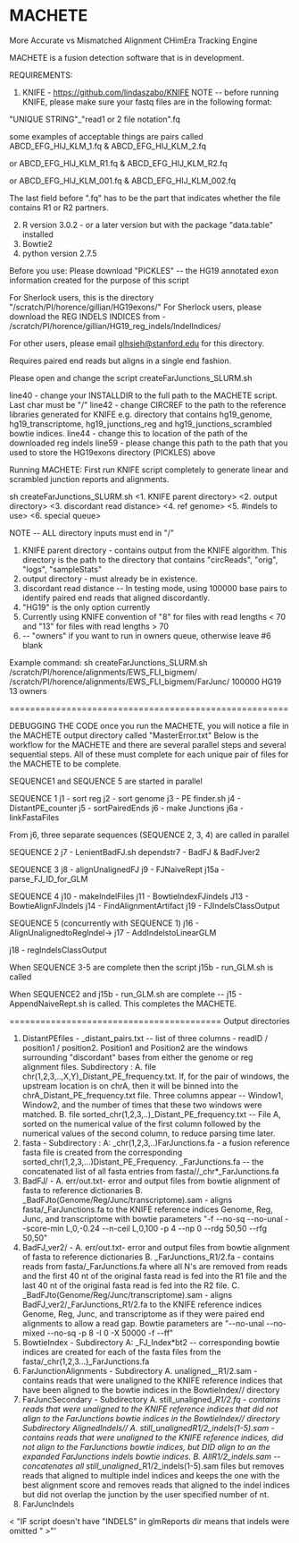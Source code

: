 # MACHETE
More Accurate vs Mismatched Alignment CHimEra Tracking Engine

MACHETE is a fusion detection software that is in development.

REQUIREMENTS: 

1. KNIFE - https://github.com/lindaszabo/KNIFE
   NOTE --  before running KNIFE, please make sure your fastq files are in the following format:

"UNIQUE STRING"_"read1 or 2 file notation".fq

some examples of acceptable things are pairs called ABCD_EFG_HIJ_KLM_1.fq & ABCD_EFG_HIJ_KLM_2.fq 

or  ABCD_EFG_HIJ_KLM_R1.fq & ABCD_EFG_HIJ_KLM_R2.fq 

or  ABCD_EFG_HIJ_KLM_001.fq & ABCD_EFG_HIJ_KLM_002.fq 

The last field  before ".fq" has to be the part that indicates whether the file contains R1 or R2 partners.

2. R version 3.0.2 - or a later version but with the package "data.table" installed
3. Bowtie2 
4. python version 2.7.5

Before you use:
Please download "PICKLES" -- the HG19 annotated exon information created for the purpose of this script

For Sherlock users, this is the directory "/scratch/PI/horence/gillian/HG19exons/"
For Sherlock users, please download the REG INDELS INDICES from - /scratch/PI/horence/gillian/HG19_reg_indels/IndelIndices/

For other users, please email glhsieh@stanford.edu for this directory.

Requires paired end reads but aligns in a single end fashion.


Please open and change the script createFarJunctions_SLURM.sh

line40 - change your INSTALLDIR to the full path to the MACHETE script.  Last char must be "/"
line42 - change CIRCREF to the path to the reference libraries generated for KNIFE e.g. directory that contains hg19_genome, hg19_transcriptome, hg19_junctions_reg and hg19_junctions_scrambled bowtie indices.
line44 - change this to location of the path of the downloaded reg indels
line59 - please change this path to the path that you used to store the HG19exons directory (PICKLES) above




Running MACHETE:
First run KNIFE script completely to generate linear and scrambled junction reports and alignments.

sh createFarJunctions_SLURM.sh <1. KNIFE parent directory> <2. output directory> <3. discordant read distance> <4. ref genome> <5. #indels to use> <6. special queue> 

NOTE -- ALL directory inputs must end in "/"

1. KNIFE parent directory - contains output from the KNIFE algorithm.  This directory is the path to the directory that contains "circReads", "orig", "logs", "sampleStats"
2. output directory - must already be in existence.
3. discordant read distance -- In testing mode, using 100000 base pairs to identify paired end reads that aligned discordantly.  
4. "HG19" is the only option currently
5. Currently using KNIFE convention of "8" for files with read lengths < 70 and "13" for files with read lengths > 70
6. <optional for sherlock use> -- "owners" if you want to run in owners queue, otherwise leave #6 blank


Example command:
sh createFarJunctions_SLURM.sh /scratch/PI/horence/alignments/EWS_FLI_bigmem/ /scratch/PI/horence/alignments/EWS_FLI_bigmem/FarJunc/ 100000 HG19 13 owners 


======================================================

DEBUGGING THE CODE
once you run the MACHETE, you will notice a file in the MACHETE output directory called "MasterError.txt"
Below is the workflow for the MACHETE and there are several parallel steps and several sequential steps.  All of these must complete for each unique pair of files for the MACHETE to be complete.


SEQUENCE1 and SEQUENCE 5 are started in parallel


SEQUENCE 1 
j1 - sort reg
j2 - sort genome
j3 - PE finder.sh
j4 - DistantPE_counter
j5 - sortPairedEnds
j6 - make Junctions
j6a - linkFastaFiles

From j6, three separate sequences (SEQUENCE 2, 3, 4) are called in parallel

SEQUENCE 2
j7 - LenientBadFJ.sh
dependstr7 - BadFJ & BadFJver2


SEQUENCE 3
j8 - alignUnalignedFJ
j9 - FJNaiveRept
j15a - parse_FJ_ID_for_GLM


SEQUENCE 4
j10 - makeIndelFiles
j11 - BowtieIndexFJindels
J13 - BowtieAlignFJIndels
j14 - FindAlignmentArtifact
j19 - FJIndelsClassOutput


SEQUENCE 5 (concurrently with SEQUENCE 1)
j16 - AlignUnalignedtoRegIndel-> j17 - AddIndelstoLinearGLM

j18 - regIndelsClassOutput


When SEQUENCE 3-5 are complete then the script j15b - run_GLM.sh is called


When SEQUENCE2 and j15b - run_GLM.sh are complete -- j15 - AppendNaiveRept.sh is called. This completes the MACHETE.  

=========================================
Output directories

1. DistantPEfiles - 
<STEM>_distant_pairs.txt -- list of three columns - readID / position1 / position2.  Position1 and Position2 are the windows surrounding "discordant" bases from either the genome or reg alignment files.
    Subdirectory <STEM>:
    A. file chr(1,2,3,..,X,Y)_Distant_PE_frequency.txt.  If, for the pair of windows, the upstream location is on chrA, then it will be binned into the chrA_Distant_PE_frequency.txt file.  Three columns appear -- Window1, Window2, and the number of times that these two windows were matched. 
    B. file sorted_chr(1,2,3,..)_Distant_PE_frequency.txt -- File A, sorted on the numerical value of the first column followed by the numerical values of the second column, to reduce parsing time later.
2. fasta -
    Subdirectory <STEM>:
    A: <STEM>_chr(1,2,3,..)FarJunctions.fa - a fusion reference fasta file is created from the corresponding sorted_chr(1,2,3,...)Distant_PE_Frequency. 
    <STEM>_FarJunctions.fa -- the concatenated list of all fasta entries from fasta/<STEM>/<STEM>_chr*_FarJunctions.fa
3. BadFJ/<STEM> -
    A. err/out.txt- error and output files from bowtie alignment of fasta to reference dictionaries
    B. <STEM>_BadFJto(Genome/Reg/Junc/transcriptome).sam - aligns fasta/<STEM>_FarJunctions.fa to the KNIFE reference indices Genome, Reg, Junc, and transcriptome with bowtie parameters "-f --no-sq --no-unal --score-min L,0,-0.24 --n-ceil L,0,100 -p 4 --np 0 --rdg 50,50 --rfg 50,50"
4. BadFJ_ver2/<STEM> - 
    A. err/out.txt- error and output files from bowtie alignment of fasta to reference dictionaries
    B. <STEM>_FarJunctions_R1/2.fa - contains reads from fasta/<STEM>_FarJunctions.fa where all N's are removed from reads and the first 40 nt of the original fasta read is fed into the R1 file and the last 40 nt of the original fasta read is fed into the R2 file. 
    C. <STEM>_BadFJto(Genome/Reg/Junc/transcriptome).sam - aligns BadFJ_ver2/<STEM>_FarJunctions_R1/2.fa to the KNIFE reference indices Genome, Reg, Junc, and transcriptome as if they were paired end alignments to allow a read gap.  Bowtie parameters are "--no-unal --no-mixed --no-sq -p 8 -I 0 -X 50000 -f --ff" 
5. BowtieIndex - 
    Subdirectory <STEM>
    A: <STEM>_FJ_Index*bt2 -- corresponding bowtie indices are created for each of the fasta files from the fasta/<STEM>_chr(1,2,3...)_FarJunctions.fa
6. FarJunctionAlignments - 
    Subdirectory <STEM>
    A. unaligned_<STEM>_R1/2.sam - contains reads that were unaligned to the KNIFE reference indices that have been aligned to the bowtie indices in the BowtieIndex/<STEM>/ directory
7. FarJuncSecondary - 
    Subdirectory <STEM>
    A. still_unaligned_<STEM>_R1/2.fq - contains reads that were unaligned to the KNIFE reference indices that did not align to the FarJunctions bowtie indices in the BowtieIndex/<STEM>/ directory
    Subdirectory AlignedIndels/<STEM>/
    A. still_unaligned_<STEM>_R1/2_indels(1-5).sam - contains reads that were unaligned to the KNIFE reference indices, did not align to the FarJunctions bowtie indices, but DID align to an the expanded FarJunctions indels bowtie indices.
    B. All_<STEM>_R1/2_indels.sam -- concatenates all still_unaligned_<STEM>_R1/2_indels(1-5).sam files but removes reads that aligned to multiple indel indices and keeps the one with the best alignment score and removes reads that aligned to the indel indices but did not overlap the junction by the user specified number of nt.
8. FarJuncIndels

< "IF script doesn't have "INDELS" in glmReports dir means that indels were omitted " >"'




